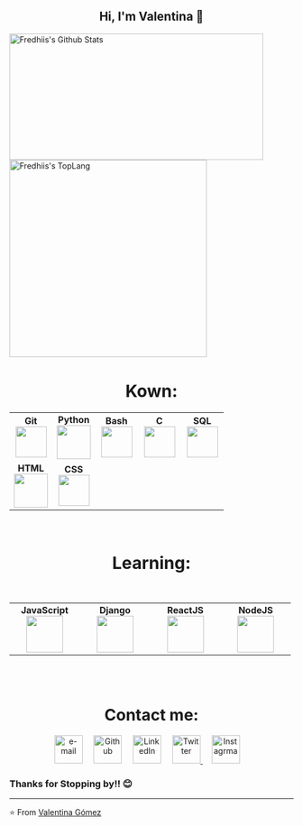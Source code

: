 <h2 align="center"> Hi, I'm Valentina  👋 <br/> </h2> 
    <div style="display: inline-block;">
        <img width="450" height="224" img align="left" alt="Fredhiis's Github Stats" src="https://github-readme-stats.vercel.app/api?username=valentinaga1&show_icons=true" class="responsive" />
    </div>
    <br/>
    <div style="display: inline-block;">
        <img width="350" img align="center" alt="Fredhiis's TopLang" src="https://github-readme-stats.vercel.app/api/top-langs/?username=valentinaga1&layout=compact&hide_border=true&count_private=true" class="responsive"/>
    </div>
</div>
<br/>
<div align="center">
    <h1 align="center" style="font-size: 30px;">Kown:</h1> 
<table>
<tbody>

<td align="center" width="20%">
<span><b><center>Git</center></b></span> 
<img height=55px src="https://img.icons8.com/ios-glyphs/2x/github-2.png"> 
</td>

<td align="center" width="20%">
<span><b><center>Python</center></b></span> 
<img height=60px src="https://img.icons8.com/color/2x/python.png"> 
</td>

<td align="center" width="20%">
<span><b><center>Bash</center></b></span> 
<img height=55px src="https://img.icons8.com/bubbles/2x/console.png"> 
</td>

<td align="center" width="20%">
<span><b><center>C</center></b></span> 
<img height=55px src="https://img.icons8.com/color/48/000000/c-programming.png"> 
</td>


<td align="center" width="20%">
<span><b><center>SQL</center></b></span> 
<img height=55px src="https://img.icons8.com/ios-filled/2x/sql.png"> 
</td>

<tr>
<td align="center" width="20%">
<span><b><center>HTML</center></b></span> 
<img height=60px src="https://img.icons8.com/color/2x/html-5.png"> 
</td>


<td align="center" width="20%">
<span><b><center>CSS</center></b></span> 
<img height=55px src="https://img.icons8.com/color/48/000000/css3.png"> 
</td>
</tr>

</tbody>
</table>

</div>

<br/>
<div align="center">
    <h1 align="center" style="font-size: 30px;">Learning:</h1> 
		<br>
<table>
<tbody>
 <tr>

<td align="center" width="20%">
<span><b><center>JavaScript</center></b></span> 
<img height=65px src="https://img.icons8.com/color/2x/javascript.png"> 
</td>

<td align="center" width="20%">
<span><b><center>Django</center></b></span> 
<img height=65px src="https://img.icons8.com/color/48/000000/django.png"> 
</td>

<td align="center" width="20%">
<span><b><center>ReactJS</center></b></span> 
<img height=65px src="https://img.icons8.com/ultraviolet/2x/react.png"> 
</td>


<td align="center" width="20%">
<span><b><center>NodeJS</center></b></span> 
<img height=65px src="https://img.icons8.com/color/48/000000/nodejs.png"/>
</td>


</tr>

</tbody>
</table>

</div>
</br>
</br>
<!-- Contact me -->
<div align="center">
    <h1 align="center">Contact me:</h1> 
    <p align="center">
        <!-- gmail-->
        <a href="mailto:dm@sandovbarr.com"><img src="https://i.pinimg.com/originals/84/7c/08/847c083cc09040091439e3c05d1fedde.png" width="50px" alt="e-mail"></a> &nbsp; &nbsp;
        <!-- github -->
        <a href="https://github.com/sandovbarr"><img src="https://icons-for-free.com/iconfiles/png/512/github+icon-1320168274457504277.png" width="50px" alt="Github"></a> &nbsp; &nbsp;
        <!-- linkedin -->
        <a href="https://www.linkedin.com/in/jairo-sandoval/"><img src="https://cdn4.iconfinder.com/data/icons/social-messaging-ui-color-shapes-2-free/128/social-linkedin-circle-512.png" width="50px" alt="LinkedIn"></a> &nbsp; &nbsp;
        <!-- twitter -->
        <a href="https://twitter.com/elhumanimal"><img src="https://webtus.net/wp-content/uploads/2016/05/Icon-Twitter.png" width="50px" alt="Twitter"> </a> &nbsp; &nbsp;
        <a href="https://www.instagram.com/elhumanimal"><img src="https://www.scouts.org.ar/wp-content/uploads/2019/05/logo-ig.png" width="50px" alt="Instagrma"></a> &nbsp; &nbsp;
    </p>
</div>

<h3>Thanks for Stopping by!! 😊</h3>


---
⭐️ From [Valentina Gómez](https://github.com/Valentinaga1) 